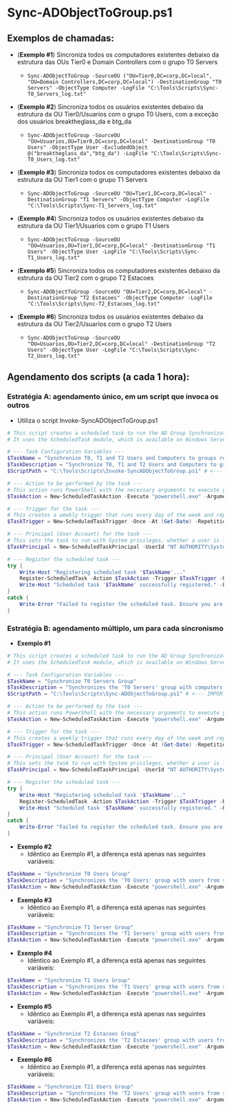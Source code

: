 # Sync-ADObjectToGroup.ps1

## Exemplos de chamadas:
- (**Exemplo #1**) Sincroniza todos os computadores existentes debaixo da estrutura das OUs Tier0 e Domain Controllers com o grupo T0 Servers
  - `Sync-ADObjectToGroup -SourceOU ("OU=Tier0,DC=corp,DC=local", "OU=Domain Controllers,DC=corp,DC=local") -DestinationGroup "T0 Servers" -ObjectType Computer -LogFile "C:\Tools\Scripts\Sync-T0_Servers_log.txt"`

- (**Exemplo #2**) Sincroniza todos os usuários existentes debaixo da estrutura da OU Tier0/Usuarios com o grupo T0 Users, com a exceção dos usuários breaktheglass_da e btg_da
  - `Sync-ADObjectToGroup -SourceOU "OU=Usuarios,OU=Tier0,DC=corp,DC=local" -DestinationGroup "T0 Users" -ObjectType User -ExcludedObject @("breaktheglass_da","btg_da") -LogFile "C:\Tools\Scripts\Sync-T0_Users_log.txt"`

- (**Exemplo #3**) Sincroniza todos os computadores existentes debaixo da estrutura da OU Tier1 com o grupo T1 Servers
  - `Sync-ADObjectToGroup -SourceOU "OU=Tier1,DC=corp,DC=local" -DestinationGroup "T1 Servers" -ObjectType Computer -LogFile "C:\Tools\Scripts\Sync-T1_Servers_log.txt"`

- (**Exemplo #4**) Sincroniza todos os usuários existentes debaixo da estrutura da OU Tier1/Usuarios com o grupo T1 Users
  - `Sync-ADObjectToGroup -SourceOU "OU=Usuarios,OU=Tier1,DC=corp,DC=local" -DestinationGroup "T1 Users" -ObjectType User -LogFile "C:\Tools\Scripts\Sync-T1_Users_log.txt"`

- (**Exemplo #5**) Sincroniza todos os computadores existentes debaixo da estrutura da OU Tier2 com o grupo T2 Estacoes
  - `Sync-ADObjectToGroup -SourceOU "OU=Tier2,DC=corp,DC=local" -DestinationGroup "T2 Estacoes" -ObjectType Computer -LogFile "C:\Tools\Scripts\Sync-T2_Estacoes_log.txt"`

- (**Exemplo #6**) Sincroniza todos os usuários existentes debaixo da estrutura da OU Tier2/Usuarios com o grupo T2 Users
  - `Sync-ADObjectToGroup -SourceOU "OU=Usuarios,OU=Tier2,DC=corp,DC=local" -DestinationGroup "T2 Users" -ObjectType User -LogFile "C:\Tools\Scripts\Sync-T2_Users_log.txt"`

## Agendamento dos scripts (a cada 1 hora):

### Estratégia A: agendamento único, em um script que invoca os outros
- Utiliza o script Invoke-SyncADObjectToGroup.ps1
```powershell
# This script creates a scheduled task to run the AD Group Synchronization script every hour.
# It uses the ScheduledTask module, which is available on Windows Server 2012 and newer.

# --- Task Configuration Variables ---
$TaskName = "Synchronize T0, T1 and T2 Users and Computers to groups related"
$TaskDescription = "Synchronize T0, T1 and T2 Users and Computers to groups related"
$ScriptPath = "C:\Tools\Scripts\Invoke-SyncADObjectToGroup.ps1" # <--- IMPORTANT: Update this path if your script is in a different location

# --- Action to be performed by the task ---
# This action runs PowerShell with the necessary arguments to execute your script.
$TaskAction = New-ScheduledTaskAction -Execute "powershell.exe" -Argument "-NoProfile -ExecutionPolicy Bypass -Command ""& { $ScriptPath }"""

# --- Trigger for the task ---
# This creates a weekly trigger that runs every day of the week and repeats every hour indefinitely.
$TaskTrigger = New-ScheduledTaskTrigger -Once -At (Get-Date) -RepetitionInterval (New-TimeSpan -Minutes 60)

# --- Principal (User Account) for the task ---
# This sets the task to run with System privileges, whether a user is logged on or not.
$TaskPrincipal = New-ScheduledTaskPrincipal -UserId "NT AUTHORITY\System" -LogonType ServiceAccount -RunLevel Highest

# --- Register the scheduled task ---
try {
    Write-Host "Registering scheduled task '$TaskName'..."
    Register-ScheduledTask -Action $TaskAction -Trigger $TaskTrigger -Principal $TaskPrincipal -TaskName $TaskName -Description $TaskDescription -Force
    Write-Host "Scheduled task '$TaskName' successfully registered." -ForegroundColor Green
}
catch {
    Write-Error "Failed to register the scheduled task. Ensure you are running PowerShell with Administrator privileges."
}
```

### Estratégia B: agendamento múltiplo, um para cada sincronismo
- **Exemplo #1**
```powershell
# This script creates a scheduled task to run the AD Group Synchronization script every hour.
# It uses the ScheduledTask module, which is available on Windows Server 2012 and newer.

# --- Task Configuration Variables ---
$TaskName = "Synchronize T0 Servers Group"
$TaskDescription = "Synchronizes the 'T0 Servers' group with computers from specified OUs."
$ScriptPath = "C:\Tools\Scripts\Sync-ADObjectToGroup.ps1" # <--- IMPORTANT: Update this path if your script is in a different location

# --- Action to be performed by the task ---
# This action runs PowerShell with the necessary arguments to execute your script.
$TaskAction = New-ScheduledTaskAction -Execute "powershell.exe" -Argument "-NoProfile -ExecutionPolicy Bypass -Command ""& { . `"$ScriptPath`"; Sync-ADObjectToGroup -SourceOU @('OU=Tier0,DC=corp,DC=local', 'OU=Domain Controllers,DC=corp,DC=local') -DestinationGroup 'T0 Servers' -ObjectType Computer -LogFile 'C:\Tools\Scripts\Sync-T0_Servers_log.txt' }"""

# --- Trigger for the task ---
# This creates a weekly trigger that runs every day of the week and repeats every hour indefinitely.
$TaskTrigger = New-ScheduledTaskTrigger -Once -At (Get-Date) -RepetitionInterval (New-TimeSpan -Minutes 60)

# --- Principal (User Account) for the task ---
# This sets the task to run with System privileges, whether a user is logged on or not.
$TaskPrincipal = New-ScheduledTaskPrincipal -UserId "NT AUTHORITY\System" -LogonType ServiceAccount -RunLevel Highest

# --- Register the scheduled task ---
try {
    Write-Host "Registering scheduled task '$TaskName'..."
    Register-ScheduledTask -Action $TaskAction -Trigger $TaskTrigger -Principal $TaskPrincipal -TaskName $TaskName -Description $TaskDescription -Force
    Write-Host "Scheduled task '$TaskName' successfully registered." -ForegroundColor Green
}
catch {
    Write-Error "Failed to register the scheduled task. Ensure you are running PowerShell with Administrator privileges."
}
```
- **Exemplo #2**
  - Idêntico ao Exemplo #1, a diferença está apenas nas seguintes variáveis:
```powershell
$TaskName = "Synchronize T0 Users Group"
$TaskDescription = "Synchronizes the 'T0 Users' group with users from specified OUs."
$TaskAction = New-ScheduledTaskAction -Execute "powershell.exe" -Argument "-NoProfile -ExecutionPolicy Bypass -Command ""& { . `"$ScriptPath`"; Sync-ADObjectToGroup -SourceOU 'OU=Usuarios,OU=Tier0,DC=corp,DC=local' -DestinationGroup 'T0 Users' -ObjectType User -ExcludedObject @('breaktheglass_da','btg_da') -LogFile 'C:\Tools\Scripts\Sync-T0_Users_log.txt' }"""
```

- **Exemplo #3**
  - Idêntico ao Exemplo #1, a diferença está apenas nas seguintes variáveis:
```powershell
$TaskName = "Synchronize T1 Server Group"
$TaskDescription = "Synchronizes the 'T1 Servers' group with users from specified OUs."
$TaskAction = New-ScheduledTaskAction -Execute "powershell.exe" -Argument "-NoProfile -ExecutionPolicy Bypass -Command ""& { . `"$ScriptPath`"; Sync-ADObjectToGroup -SourceOU 'OU=Tier1,DC=corp,DC=local' -DestinationGroup 'T1 Servers' -ObjectType Computer -LogFile 'C:\Tools\Scripts\Sync-T1_Servers_log.txt' }"""
```

- **Exemplo #4**
  - Idêntico ao Exemplo #1, a diferença está apenas nas seguintes variáveis:
```powershell
$TaskName = "Synchronize T1 Users Group"
$TaskDescription = "Synchronizes the 'T1 Users' group with users from specified OUs."
$TaskAction = New-ScheduledTaskAction -Execute "powershell.exe" -Argument "-NoProfile -ExecutionPolicy Bypass -Command ""& { . `"$ScriptPath`"; Sync-ADObjectToGroup -SourceOU 'OU=Usuarios,OU=Tier1,DC=corp,DC=local' -DestinationGroup 'T1 Users' -ObjectType User -LogFile 'C:\Tools\Scripts\Sync-T1_Users_log.txt' }"""
```

- **Exemplo #5**
  - Idêntico ao Exemplo #1, a diferença está apenas nas seguintes variáveis:
```powershell
$TaskName = "Synchronize T2 Estacoes Group"
$TaskDescription = "Synchronizes the 'T2 Estacoes' group with users from specified OUs."
$TaskAction = New-ScheduledTaskAction -Execute "powershell.exe" -Argument "-NoProfile -ExecutionPolicy Bypass -Command ""& { . `"$ScriptPath`"; Sync-ADObjectToGroup -SourceOU 'OU=Tier2,DC=corp,DC=local' -DestinationGroup 'T2 Estacoes' -ObjectType Computer -LogFile 'C:\Tools\Scripts\Sync-T2_Estacoes_log.txt' }"""
```

- **Exemplo #6**
  - Idêntico ao Exemplo #1, a diferença está apenas nas seguintes variáveis:
```powershell
$TaskName = "Synchronize T21 Users Group"
$TaskDescription = "Synchronizes the 'T2 Users' group with users from specified OUs."
$TaskAction = New-ScheduledTaskAction -Execute "powershell.exe" -Argument "-NoProfile -ExecutionPolicy Bypass -Command ""& { . `"$ScriptPath`"; Sync-ADObjectToGroup -SourceOU 'OU=Usuarios,OU=Tier2,DC=corp,DC=local' -DestinationGroup 'T2 Users' -ObjectType User -LogFile 'C:\Tools\Scripts\Sync-T2_Users_log.txt' }"""
```
